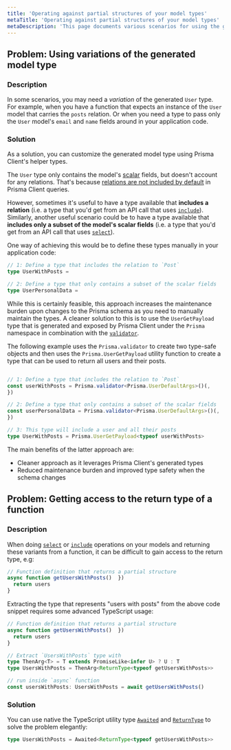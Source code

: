 ```yaml
---
title: 'Operating against partial structures of your model types'
metaTitle: 'Operating against partial structures of your model types'
metaDescription: 'This page documents various scenarios for using the generated types from the Prisma namespace'
---
```


## Problem: Using variations of the generated model type

### Description

In some scenarios, you may need a _variation_ of the generated `User` type. For example, when you have a function that expects an instance of the `User` model that carries the `posts` relation. Or when you need a type to pass only the `User` model's `email` and `name` fields around in your application code.

### Solution

As a solution, you can customize the generated model type using Prisma Client's helper types.

The `User` type only contains the model's [scalar](/orm/prisma-schema/data-model/models#scalar-fields) fields, but doesn't account for any relations. That's because [relations are not included by default](/orm/prisma-client/queries/select-fields#return-the-default-fields) in Prisma Client queries.

However, sometimes it's useful to have a type available that **includes a relation** (i.e. a type that you'd get from an API call that uses [`include`](/orm/prisma-client/queries/select-fields#return-nested-objects-by-selecting-relation-fields)). Similarly, another useful scenario could be to have a type available that **includes only a subset of the model's scalar fields** (i.e. a type that you'd get from an API call that uses [`select`](/orm/prisma-client/queries/select-fields#select-specific-fields)).

One way of achieving this would be to define these types manually in your application code:

```ts
// 1: Define a type that includes the relation to `Post`
type UserWithPosts = 

// 2: Define a type that only contains a subset of the scalar fields
type UserPersonalData = 
```

While this is certainly feasible, this approach increases the maintenance burden upon changes to the Prisma schema as you need to manually maintain the types. A cleaner solution to this is to use the `UserGetPayload` type that is generated and exposed by Prisma Client under the `Prisma` namespace in combination with the [`validator`](/orm/prisma-client/type-safety/prisma-validator).

The following example uses the `Prisma.validator` to create two type-safe objects and then uses the `Prisma.UserGetPayload` utility function to create a type that can be used to return all users and their posts.

```ts

// 1: Define a type that includes the relation to `Post`
const userWithPosts = Prisma.validator<Prisma.UserDefaultArgs>()(,
})

// 2: Define a type that only contains a subset of the scalar fields
const userPersonalData = Prisma.validator<Prisma.UserDefaultArgs>()(,
})

// 3: This type will include a user and all their posts
type UserWithPosts = Prisma.UserGetPayload<typeof userWithPosts>
```

The main benefits of the latter approach are:

- Cleaner approach as it leverages Prisma Client's generated types
- Reduced maintenance burden and improved type safety when the schema changes

## Problem: Getting access to the return type of a function

### Description

When doing [`select`](/orm/reference/prisma-client-reference#select) or [`include`](/orm/reference/prisma-client-reference#include) operations on your models and returning these variants from a function, it can be difficult to gain access to the return type, e.g:

```ts
// Function definition that returns a partial structure
async function getUsersWithPosts()  })
  return users
}
```

Extracting the type that represents "users with posts" from the above code snippet requires some advanced TypeScript usage:

```ts
// Function definition that returns a partial structure
async function getUsersWithPosts()  })
  return users
}

// Extract `UsersWithPosts` type with
type ThenArg<T> = T extends PromiseLike<infer U> ? U : T
type UsersWithPosts = ThenArg<ReturnType<typeof getUsersWithPosts>>

// run inside `async` function
const usersWithPosts: UsersWithPosts = await getUsersWithPosts()
```

### Solution

You can use native the TypeScript utility type [`Awaited`](https://www.typescriptlang.org/docs/handbook/utility-types.html#awaitedtype) and [`ReturnType`](https://www.typescriptlang.org/docs/handbook/utility-types.html#returntypetype) to solve the problem elegantly:

```ts
type UsersWithPosts = Awaited<ReturnType<typeof getUsersWithPosts>>
```